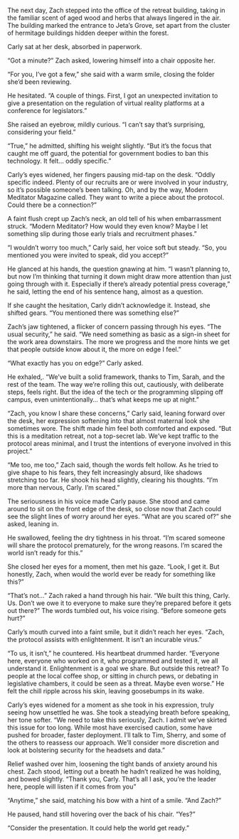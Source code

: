 The next day, Zach stepped into the office of the retreat building, taking in the familiar scent of aged wood and herbs that always lingered in the air. The building marked the entrance to Jeta’s Grove, set apart from the cluster of hermitage buildings hidden deeper within the forest. 

Carly sat at her desk, absorbed in paperwork.  

“Got a minute?” Zach asked, lowering himself into a chair opposite her. 

“For you, I’ve got a few,” she said with a warm smile, closing the folder she’d been reviewing. 

He hesitated. “A couple of things. First, I got an unexpected invitation to give a presentation on the regulation of virtual reality platforms at a conference for legislators.” 

She raised an eyebrow, mildly curious. “I can’t say that’s surprising, considering your field.” 

“True,” he admitted, shifting his weight slightly. “But it’s the focus that caught me off guard, the potential for government bodies to ban this technology. It felt… oddly specific.” 

Carly’s eyes widened, her fingers pausing mid-tap on the desk. “Oddly specific indeed. Plenty of our recruits are or were involved in your industry, so it’s possible someone’s been talking. Oh, and by the way, Modern Meditator Magazine called. They want to write a piece about the protocol. Could there be a connection?” 

A faint flush crept up Zach’s neck, an old tell of his when embarrassment struck. “Modern Meditator? How would they even know? Maybe I let something slip during those early trials and recruitment phases.” 

“I wouldn’t worry too much,” Carly said, her voice soft but steady. “So, you mentioned you were invited to speak, did you accept?” 

He glanced at his hands, the question gnawing at him. “I wasn’t planning to, but now I’m thinking that turning it down might draw more attention than just going through with it. Especially if there’s already potential press coverage,” he said, letting the end of his sentence hang, almost as a question. 

If she caught the hesitation, Carly didn’t acknowledge it. Instead, she shifted gears. “You mentioned there was something else?” 

Zach’s jaw tightened, a flicker of concern passing through his eyes. “The usual security,” he said. “We need something as basic as a sign-in sheet for the work area downstairs. The more we progress and the more hints we get that people outside know about it, the more on edge I feel.” 

“What exactly has you on edge?” Carly asked. 

He exhaled,. “We’ve built a solid framework, thanks to Tim, Sarah, and the rest of the team. The way we’re rolling this out, cautiously, with deliberate steps, feels right. But the idea of the tech or the programming slipping off campus, even unintentionally… that’s what keeps me up at night.” 

“Zach, you know I share these concerns,” Carly said, leaning forward over the desk, her expression softening into that almost maternal look she sometimes wore. The shift made him feel both comforted and exposed. “But this is a meditation retreat, not a top-secret lab. We’ve kept traffic to the protocol areas minimal, and I trust the intentions of everyone involved in this project.” 

“Me too, me too,” Zach said, though the words felt hollow. As he tried to give shape to his fears, they felt increasingly absurd, like shadows stretching too far. He shook his head slightly, clearing his thoughts. “I’m more than nervous, Carly. I’m scared.” 

The seriousness in his voice made Carly pause. She stood and came around to sit on the front edge of the desk, so close now that Zach could see the slight lines of worry around her eyes. “What are you scared of?” she asked, leaning in. 

He swallowed, feeling the dry tightness in his throat. “I’m scared someone will share the protocol prematurely, for the wrong reasons. I’m scared the world isn’t ready for this.” 

She closed her eyes for a moment, then met his gaze. “Look, I get it. But honestly, Zach, when would the world ever be ready for something like this?” 

“That’s not…” Zach raked a hand through his hair. “We built this thing, Carly. Us. Don’t we owe it to everyone to make sure they’re prepared before it gets out there?” The words tumbled out, his voice rising. “Before someone gets hurt?” 

Carly’s mouth curved into a faint smile, but it didn’t reach her eyes. “Zach, the protocol assists with enlightenment. It isn’t an incurable virus.” 

“To us, it isn’t,” he countered. His heartbeat drummed harder. “Everyone here, everyone who worked on it, who programmed and tested it, we all understand it. Enlightenment is a goal we share. But outside this retreat? To people at the local coffee shop, or sitting in church pews, or debating in legislative chambers, it could be seen as a threat. Maybe even worse.” He felt the chill ripple across his skin, leaving goosebumps in its wake. 

Carly’s eyes widened for a moment as she took in his expression, truly seeing how unsettled he was. She took a steadying breath before speaking, her tone softer. “We need to take this seriously, Zach. I admit we’ve skirted this issue for too long. While most have exercised caution, some have pushed for broader, faster deployment. I’ll talk to Tim, Sherry, and some of the others to reassess our approach. We’ll consider more discretion and look at bolstering security for the headsets and data.” 

Relief washed over him, loosening the tight bands of anxiety around his chest. Zach stood, letting out a breath he hadn’t realized he was holding, and bowed slightly. “Thank you, Carly. That’s all I ask, you’re the leader here, people will listen if it comes from you” 

“Anytime,” she said, matching his bow with a hint of a smile. “And Zach?” 

He paused, hand still hovering over the back of his chair. “Yes?” 

“Consider the presentation. It could help the world get ready.”
